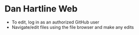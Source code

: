 Dan Hartline Web
==========

* To edit, log in as an authorized GitHub user
* Navigate/edit files using the file browser and make any edits